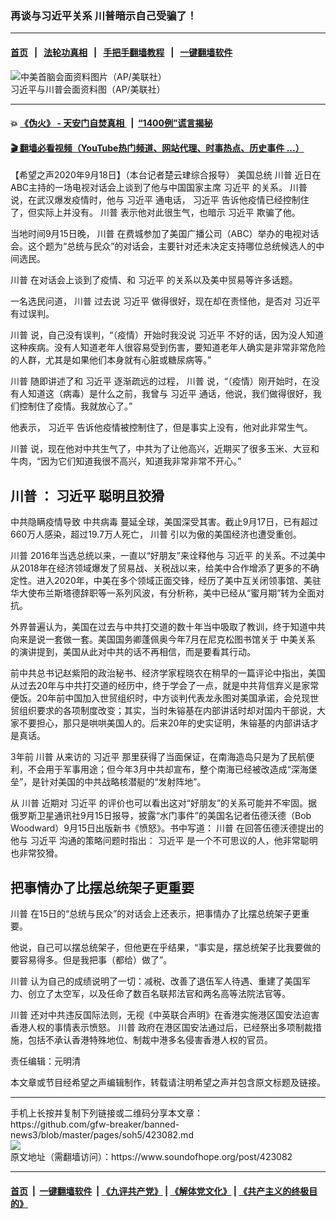 ### 再谈与习近平关系 川普暗示自己受骗了！
------------------------

#### [首页](https://github.com/gfw-breaker/banned-news3/blob/master/README.md) &nbsp;&nbsp;|&nbsp;&nbsp; [法轮功真相](https://github.com/begood0513/basic/blob/master/README.md)  &nbsp;&nbsp;|&nbsp;&nbsp; [手把手翻墙教程](https://github.com/gfw-breaker/guides/wiki)  &nbsp;&nbsp;|&nbsp;&nbsp; [一键翻墙软件](https://github.com/gfw-breaker/nogfw/blob/master/README.md)  



<div><img alt="中美首脑会面资料图片（AP/美联社）" src="https://img.soundofhope.org/2019-12/dsf.jpg"/>
<br/><figcaption class="caption">
 习近平与川普会面资料图（AP/美联社）
</figcaption></div><hr/>

#### 💥 [《伪火》 - 天安门自焚真相 ](http://158.247.195.190:10000/videos/blog/weihuo.html)&nbsp; |&nbsp; [“1400例”谎言揭秘  ](http://158.247.195.190:10000/videos/blog/jiexi1400.html)

#### [ 🎬  翻墙必看视频（YouTube热门频道、网站代理、时事热点、历史事件 ...）](https://github.com/gfw-breaker/links/blob/master/banned.md)

<div><div class="Content__Wrapper sc-1bvya0-0 grZQxZ">
 <p class="meta-top">
  <span class="meta">
   【希望之声2020年9月18日】（本台记者楚云珒综合报导）
  </span>
  美国总统
  <ok href="/term/1041">
   川普
  </ok>
  近日在ABC主持的一场电视对话会上谈到了他与中国国家主席
  <ok href="/term/1063">
   习近平
  </ok>
  的关系。
  <ok href="/term/1041">
   川普
  </ok>
  说，在武汉爆发疫情时，他与
  <ok href="/term/1063">
   习近平
  </ok>
  通电话，
  <ok href="/term/1063">
   习近平
  </ok>
  告诉他疫情已经控制住了，但实际上并没有。
  <ok href="/term/1041">
   川普
  </ok>
  表示他对此很生气，也暗示
  <ok href="/term/1063">
   习近平
  </ok>
  欺骗了他。
 </p>
 <p>
  当地时间9月15日晚，
  <ok href="/term/1041">
   川普
  </ok>
  在费城参加了美国广播公司（ABC）举办的电视对话会。这个题为“总统与民众”的对话会，主要针对还未决定支持哪位总统候选人的中间选民。
 </p>
 <div class="AD_Embed__Wrap-sc-1xslmin-0 igMuqX module desktop">
  <div>
  </div>
 </div>
 <p>
  <ok href="/term/1041">
   川普
  </ok>
  在对话会上谈到了疫情、和
  <ok href="/term/1063">
   习近平
  </ok>
  的关系以及美中贸易等许多话题。
 </p>
 <p>
  一名选民问道，
  <ok href="/term/1041">
   川普
  </ok>
  过去说
  <ok href="/term/1063">
   习近平
  </ok>
  做得很好，现在却在责怪他，是否对
  <ok href="/term/1063">
   习近平
  </ok>
  有过误判。
 </p>
 <p>
  <ok href="/term/1041">
   川普
  </ok>
  说，自己没有误判，“（疫情）开始时我没说
  <ok href="/term/1063">
   习近平
  </ok>
  不好的话，因为没人知道这种疾病。没有人知道老年人很容易受到伤害，要知道老年人确实是非常非常危险的人群，尤其是如果他们本身就有心脏或糖尿病等。”
 </p>
 <p>
  <ok href="/term/1041">
   川普
  </ok>
  随即讲述了和
  <ok href="/term/1063">
   习近平
  </ok>
  逐渐疏远的过程，
  <ok href="/term/1041">
   川普
  </ok>
  说，“（疫情）刚开始时，在没有人知道这（病毒）是什么之前，我曾与
  <ok href="/term/1063">
   习近平
  </ok>
  通话，他说，我们做得很好，我们控制住了疫情。我就放心了。”
 </p>
 <p>
  他表示，
  <ok href="/term/1063">
   习近平
  </ok>
  告诉他疫情被控制住了，但是事实上没有，他对此非常生气。
 </p>
 <p>
  <ok href="/term/1041">
   川普
  </ok>
  说，现在他对中共生气了，中共为了让他高兴，近期买了很多玉米、大豆和牛肉，“因为它们知道我很不高兴，知道我非常非常不开心。”
 </p>
 <h2>
  <ok href="/term/1041">
   川普
  </ok>
  ：
  <ok href="/term/1063">
   习近平
  </ok>
  聪明且狡猾
 </h2>
 <p>
  中共隐瞒疫情导致
  <ok href="/term/248971">
   中共病毒
  </ok>
  蔓延全球，美国深受其害。截止9月17日，已有超过660万人感染，超过19.7万人死亡，
  <ok href="/term/1041">
   川普
  </ok>
  引以为傲的美国经济也遭受重创。
 </p>
 <p>
  <ok href="/term/1041">
   川普
  </ok>
  2016年当选总统以来，一直以“好朋友”来诠释他与
  <ok href="/term/1063">
   习近平
  </ok>
  的关系。不过美中从2018年在经济领域爆发了贸易战、关税战以来，给美中合作增添了更多的不确定性。进入2020年，中美在多个领域正面交锋，经历了美中互关闭领事馆、美驻华大使布兰斯塔德辞职等一系列风波，有分析称，美中已经从“蜜月期”转为全面对抗。
 </p>
 <p>
  外界普遍认为，美国在过去与中共打交道的数十年当中吸取了教训，终于知道中共向来是说一套做一套。美国国务卿蓬佩奥今年7月在尼克松图书馆关于
  <ok href="/term/7514">
   中美关系
  </ok>
  的演讲提到，美国从此对中共的话不再相信，而是要看其行动。
 </p>
 <p>
  前中共总书记赵紫阳的政治秘书、经济学家程晓农在稍早的一篇评论中指出，美国从过去20年与中共打交道的经历中，终于学会了一点，就是中共背信弃义是家常便饭。20年前中国加入世贸组织时，中方谈判代表龙永图对美国承诺，会兑现世贸组织要求的各项制度改变；其实，当时朱镕基在内部讲话时却对国内干部说，大家不要担心，那只是哄哄美国人的。后来20年的史实证明，朱镕基的内部讲话才是真话。
 </p>
 <p>
  3年前
  <ok href="/term/1041">
   川普
  </ok>
  从来访的
  <ok href="/term/1063">
   习近平
  </ok>
  那里获得了当面保证，在南海造岛只是为了民航便利，不会用于军事用途；但今年3月中共却宣布，整个南海已经被改造成“深海堡垒”，是针对美国的中共战略核潜艇的“发射阵地”。
 </p>
 <p>
  从
  <ok href="/term/1041">
   川普
  </ok>
  近期对
  <ok href="/term/1063">
   习近平
  </ok>
  的评价也可以看出这对“好朋友”的关系可能并不牢固。据俄罗斯卫星通讯社9月15日报导，披露“水门事件”的美国名记者伍德沃德（Bob Woodward）9月15日出版新书《愤怒》。书中写道：
  <ok href="/term/1041">
   川普
  </ok>
  在回答伍德沃德提出的他与
  <ok href="/term/1063">
   习近平
  </ok>
  沟通的策略问题时指出：
  <ok href="/term/1063">
   习近平
  </ok>
  是一个不可思议的人，他非常聪明也非常狡猾。
 </p>
 <h2>
  把事情办了比摆总统架子更重要
 </h2>
 <p>
  <ok href="/term/1041">
   川普
  </ok>
  在15日的“总统与民众”的对话会上还表示，把事情办了比摆总统架子更重要。
 </p>
 <p>
  他说，自己可以摆总统架子，但他更在乎结果，“事实是，摆总统架子比我要做的要容易得多。但是我把事（都给）做了”。
 </p>
 <p>
  <ok href="/term/1041">
   川普
  </ok>
  认为自己的成绩说明了一切：减税、改善了退伍军人待遇、重建了美国军力、创立了太空军，以及任命了数百名联邦法官和两名高等法院法官等。
 </p>
 <p>
  <ok href="/term/1041">
   川普
  </ok>
  还对中共违反国际法则，无视《中英联合声明》在香港实施港区国安法迫害香港人权的事情表示愤怒。
  <ok href="/term/1041">
   川普
  </ok>
  政府在港区国安法通过后，已经祭出多项制裁措施，包括不承认香港特殊地位、制裁中港多名侵害香港人权的官员。
 </p>
 <p class="meta-btm">
  责任编辑：元明清
 </p>
 <p class="meta-btm">
  本文章或节目经希望之声编辑制作，转载请注明希望之声并包含原文标题及链接。
 </p>
</div>
</div>
<hr/>
手机上长按并复制下列链接或二维码分享本文章：<br/>
https://github.com/gfw-breaker/banned-news3/blob/master/pages/soh5/423082.md <br/>
<a href='https://github.com/gfw-breaker/banned-news3/blob/master/pages/soh5/423082.md'><img src='https://github.com/gfw-breaker/banned-news3/blob/master/pages/soh5/423082.md.png'/></a> <br/>
原文地址（需翻墙访问）：https://www.soundofhope.org/post/423082


------------------------
#### [首页](https://github.com/gfw-breaker/banned-news3/blob/master/README.md) &nbsp;|&nbsp; [一键翻墙软件](https://github.com/gfw-breaker/nogfw/blob/master/README.md) &nbsp;| [《九评共产党》](https://github.com/gfw-breaker/9ping.md/blob/master/README.md#九评之一评共产党是什么) | [《解体党文化》](https://github.com/gfw-breaker/jtdwh.md/blob/master/README.md) | [《共产主义的终极目的》](https://github.com/gfw-breaker/gczydzjmd.md/blob/master/README.md)


<img src='http://gfw-breaker.win/banned-news3/pages/soh5/423082.md' width='0px' height='0px'/>